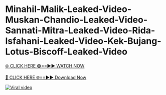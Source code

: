 # Minahil-Malik-Leaked-Video-Muskan-Chandio-Leaked-Video-Sannati-Mitra-Leaked-Video-Rida-Isfahani-Leaked-Video-Kek-Bujang-Lotus-Biscoff-Leaked-Video

[🌐 CLICK HERE 🟢==►► WATCH NOW](https://xgitx.com/watch/)

[🔴 CLICK HERE 🌐==►► Download Now](https://xgitx.com/watch/)

[![Viral video](https://i.imgur.com/dJHk4Zq.gif)](https://xgitx.com/watch/)

